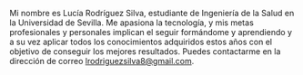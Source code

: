 Mi nombre es Lucía Rodríguez Silva, estudiante de Ingeniería de la Salud en la Universidad de Sevilla. 
Me apasiona la tecnología, y mis metas profesionales y personales implican el seguir formándome y aprendiendo y a su vez aplicar todos los conocimientos adquiridos estos años
con el objetivo de conseguir los mejores resultados. 
Puedes contactarme en la dirección de correo lrodriguezsilva8@gmail.com.
